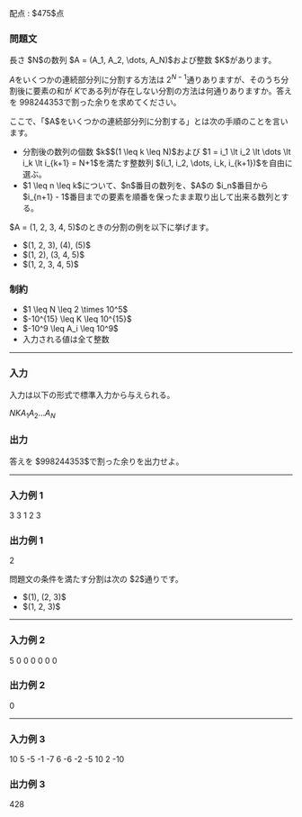 
<div>

<span>

<span>

<p>
配点 : $475$点
</p>

<div>

<section>

### **問題文**

<p>
長さ $N$の数列 $A = (A_1, A_2, \dots, A_N)$および整数 $K$があります。

$A$をいくつかの連続部分列に分割する方法は $2^{N-1}$通りありますが、そのうち分割後に要素の和が $K$である列が存在しない分割の方法は何通りありますか。答えを $998244353$で割った余りを求めてください。
</p>

<p>
ここで、「$A$をいくつかの連続部分列に分割する」とは次の手順のことを言います。
</p>

<ul>

<li>
分割後の数列の個数 $k$$(1 \leq k \leq N)$および $1 = i_1 \lt i_2 \lt \dots \lt i_k \lt i_{k+1} = N+1$を満たす整数列 $(i_1, i_2, \dots, i_k, i_{k+1})$を自由に選ぶ。
</li>

<li>
$1 \leq n \leq k$について、$n$番目の数列を、$A$の $i_n$番目から $i_{n+1} - 1$番目までの要素を順番を保ったまま取り出して出来る数列とする。
</li>

</ul>

<p>
$A = (1, 2, 3, 4, 5)$のときの分割の例を以下に挙げます。
</p>

<ul>

<li>
$(1, 2, 3), (4), (5)$
</li>

<li>
$(1, 2), (3, 4, 5)$
</li>

<li>
$(1, 2, 3, 4, 5)$
</li>

</ul>

</section>

</div>

<div>

<section>

### **制約**

<ul>

<li>
$1 \leq N \leq 2 \times 10^5$
</li>

<li>
$-10^{15} \leq K \leq 10^{15}$
</li>

<li>
$-10^9 \leq A_i \leq 10^9$
</li>

<li>
入力される値は全て整数
</li>

</ul>

</section>

</div>

---

<div>

<div>

<section>

### **入力**

<p>
入力は以下の形式で標準入力から与えられる。
</p>

<div>

$N$$K$$A_1$$A_2$$\dots$$A_N$
</div>

</section>

</div>

<div>

<section>

### **出力**

<p>
答えを $998244353$で割った余りを出力せよ。
</p>

</section>

</div>

</div>

---

<div>

<section>

### **入力例 1**

<div>

3 3
1 2 3

</div>

</section>

</div>

<div>

<section>

### **出力例 1**

<div>

2

</div>

<p>
問題文の条件を満たす分割は次の $2$通りです。
</p>

<ul>

<li>
$(1), (2, 3)$
</li>

<li>
$(1, 2, 3)$
</li>

</ul>

</section>

</div>

---

<div>

<section>

### **入力例 2**

<div>

5 0
0 0 0 0 0

</div>

</section>

</div>

<div>

<section>

### **出力例 2**

<div>

0

</div>

</section>

</div>

---

<div>

<section>

### **入力例 3**

<div>

10 5
-5 -1 -7 6 -6 -2 -5 10 2 -10

</div>

</section>

</div>

<div>

<section>

### **出力例 3**

<div>

428

</div>

</section>

</div>

</span>

</span>

</div>
